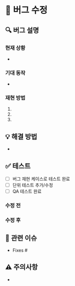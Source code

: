 # 🐛 버그 수정

## 🔍 버그 설명
<!-- 어떤 버그인지 자세히 설명해주세요 -->
### 현재 상황
- 

### 기대 동작
- 

### 재현 방법
1. 
2. 
3. 

## 💡 해결 방법
<!-- 어떻게 해결했는지 설명해주세요 -->
- 

## ✅ 테스트 
<!-- 버그가 해결되었는지 확인한 방법을 설명해주세요 -->
- [ ] 버그 재현 케이스로 테스트 완료
- [ ] 단위 테스트 추가/수정
- [ ] QA 테스트 완료

<!-- 수정 전/후 스크린샷을 첨부해주세요 -->
### 수정 전
 
### 수정 후

## 🔗 관련 이슈
<!-- 관련된 이슈 번호를 적어주세요 -->
- Fixes #

## ⚠️ 주의사항
<!-- 이 수정으로 인해 영향받을 수 있는 부분이 있다면 설명해주세요 -->
- 